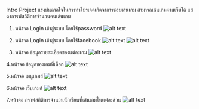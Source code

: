 Intro Project
 แรงบันดาลใจในการทำโปรเจคเกิดจาการชอบเล่นเกม สามารถเล่นเกมผ่านเว็บได้ แสดงการฟสถิติการจำนวนคนเล่นเกม
 
1. หน้าจอ Login เข้าสู่ระบบ โดยใช้password
![alt text](https://user-images.githubusercontent.com/61747690/77153735-e240ed80-6acc-11ea-9c5a-21760d1c44cb.png)

2. หน้าจอ Login เข้าสู่ระบบ โดยใช้facebook
![alt text](https://user-images.githubusercontent.com/61747690/77153886-38ae2c00-6acd-11ea-8bd4-194fe6f9d20a.png)
![alt text](https://user-images.githubusercontent.com/61747690/77153965-64311680-6acd-11ea-9d2c-90d8919c252f.png)
3. หน้าจอ ข้อมูลรายละเอียดของเเต่ละเกม
![alt text](https://user-images.githubusercontent.com/61747690/77154046-875bc600-6acd-11ea-83c6-33e72a0d7b86.png)

4.หน้าจอ ข้อมูลของเกมที่เลือก
![alt text](https://user-images.githubusercontent.com/61747690/77154145-b7a36480-6acd-11ea-812d-ce2f0ba2f813.png)

5.หน้าจอ เมนูเกมส์
![alt text](https://user-images.githubusercontent.com/61747690/77154270-efaaa780-6acd-11ea-9f34-ff60dbbe27c5.png)

6.หน้าจอ เว็บเกมส์
![alt text](https://user-images.githubusercontent.com/61747690/77154192-d0ac1580-6acd-11ea-8525-92dc396faba1.png)

7.หน้าจอ กราฟสถิติการจำนวนนักเรียนที่เล่นเกมในเเต่ละส่วน
![alt text](https://user-images.githubusercontent.com/61747690/77154311-081ac200-6ace-11ea-89dd-998f196bac16.png)
